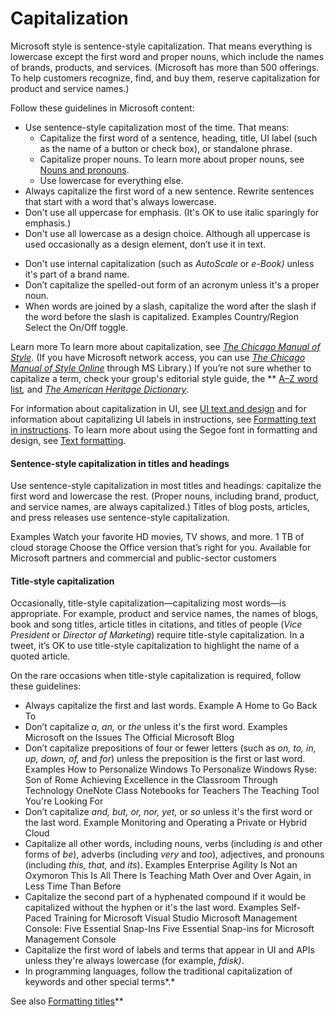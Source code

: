 ﻿# Capitalization

Microsoft
style is sentence-style capitalization. That means everything is
lowercase except the first word and proper nouns, which include the
names of brands, products, and services. (Microsoft has more than 500 offerings. To help customers recognize, find, and buy them, reserve capitalization for product and service names.) 

Follow these guidelines in Microsoft content:

  - Use sentence-style capitalization most of the time. That means: 
      - Capitalize
        the first word of a sentence, heading, title, UI label (such as
        the name of a button or check box), or standalone phrase. 
      - Capitalize proper nouns. To learn more about proper nouns, see [Nouns and pronouns](/style-guide/grammar/nouns-pronouns).
      - Use lowercase for everything else.
  - Always
    capitalize the first word of a new sentence. Rewrite sentences
    that start with a word that's always lowercase.
  - Don't use all uppercase for emphasis. (It's OK to use italic sparingly for emphasis.)
  - Don't use all lowercase as a design choice. Although all uppercase is used occasionally as a design element, don’t use it in text.

<!-- end list -->

  - Don't use internal capitalization (such as *AutoScale* or *e-Book)* unless it's part of a brand name.
  - Don’t capitalize the spelled-out form of an acronym unless it's a proper noun.
  - When words are joined by a slash, capitalize the word after the slash if the word before the slash is capitalized.
    Examples
    Country/Region
    Select the On/Off toggle.

Learn more To learn more about capitalization, see [*The Chicago Manual of Style*](http://www.chicagomanualofstyle.org/home.html). (If you have Microsoft network access, you can use *[The Chicago Manual of Style Online](http://aka.ms/mslibrary/cms)* through MS Library.) If you’re not sure whether to capitalize a term, check your group's editorial style guide, the ** [A–Z word list](https://worldready.cloudapp.net/Styleguide/Read?id=2700&topicid=25512)*,* and [*The American Heritage Dictionary*](https://ahdictionary.com/). 

For information about capitalization in UI, see [UI text and design](/style-guide/ui-text-content-design) and for information about capitalizing UI labels in instructions, see [Formatting text in instructions](/style-guide/procedures-instructions/formatting-text-in-instructions). To learn more about using the Segoe font in formatting and design, see [Text formatting](/style-guide/text-formatting/).

#### Sentence-style capitalization in titles and headings

Use
sentence-style capitalization in most titles and headings: capitalize
the first word and lowercase the rest. (Proper nouns, including
brand, product, and service names, are always
capitalized.) Titles of blog posts, articles, and press releases
use sentence-style capitalization.

Examples 
Watch your favorite HD movies, TV shows, and more. 
1 TB of cloud storage 
Choose the Office version that’s right for you.
Available for Microsoft partners and commercial and public-sector customers

#### Title-style capitalization

Occasionally,
title-style capitalization—capitalizing most words—is appropriate.
For example, product and service names, the names of blogs, book and
song titles, article titles in citations, and titles of people (*Vice President* or *Director of Marketing*) require title-style capitalization. In a tweet, it’s OK to use title-style capitalization to highlight the name of a quoted article. 

On the rare occasions when title-style capitalization is required, follow these guidelines: 

  - Always capitalize the first and last words.
    Example A Home to Go Back To
  - Don’t capitalize *a, an,* or *the* unless it's the first word.
    Examples
    Microsoft on the Issues
    The Official Microsoft Blog 
  - Don’t capitalize prepositions of four or fewer letters (such as *on, to, in, up, down, of,* and *for*) unless the preposition is the first or last word.
    Examples
    How to Personalize Windows
    To Personalize Windows
    Ryse: Son of Rome
    Achieving Excellence in the Classroom Through Technology
    OneNote Class Notebooks for Teachers
    The Teaching Tool You're Looking For
  - Don’t capitalize *and, but, or, nor, yet,* or *so* unless it's the first word or the last word.
    Example Monitoring and Operating a Private or Hybrid Cloud
  - Capitalize all other words, including nouns, verbs (including *is* and other forms of *be*), adverbs (including *very* and *too*), adjectives, and pronouns (including *this, that,* and *its*).
    Examples
    Enterprise Agility Is Not an Oxymoron
    This Is All There Is
    Teaching Math Over and Over Again, in Less Time Than Before 
  - Capitalize the second part of a hyphenated compound if it would be capitalized without the hyphen or it's the last word.
    Examples
    Self-Paced Training for Microsoft Visual Studio 
    Microsoft Management Console: Five Essential Snap-Ins
    Five Essential Snap-ins for Microsoft Management Console
  - Capitalize
    the first word of labels and terms that appear in
    UI and APIs unless they're always lowercase (for example,
    *fdisk)*. 
  - In programming languages, follow the traditional capitalization of keywords and other special terms*.*

See also [Formatting titles](/style-guide/text-formatting/formatting-titles)**
